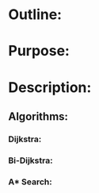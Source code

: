 # Outline:

# Purpose:

# Description:

## Algorithms:

### Dijkstra:

### Bi-Dijkstra:

### A* Search: